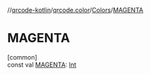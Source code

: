 //[qrcode-kotlin](../../../index.md)/[qrcode.color](../index.md)/[Colors](index.md)/[MAGENTA](-m-a-g-e-n-t-a.md)

# MAGENTA

[common]\
const val [MAGENTA](-m-a-g-e-n-t-a.md): [Int](https://kotlinlang.org/api/latest/jvm/stdlib/kotlin/-int/index.html)
